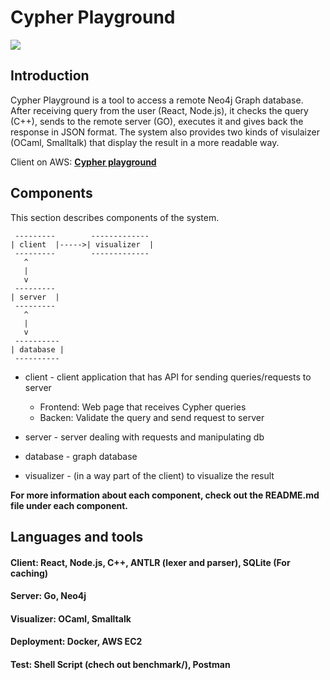 # Cypher Playground

<img src='https://i.imgur.com/FPiYKWK.png'>

## Introduction
Cypher Playground is a tool to access a remote Neo4j Graph database. After receiving query from the user (React, Node.js), it checks the query (C++), sends to the remote server (GO), executes it and gives back the response in JSON format. The system also provides two kinds of visulaizer (OCaml, Smalltalk) that display the result in a more readable way.

Client on AWS:
[**Cypher playground**](http://3.18.178.249/)

## Components

This section describes components of the system.

```
 ---------        -------------
| client  |----->| visualizer  |
 ---------        -------------
   ^
   |
   v
 ---------
| server  |
 ---------
   ^
   |
   v
 ----------
| database |
 ----------
```

* client - client application that has API for sending
  queries/requests to server
  * Frontend: Web page that receives Cypher queries
  * Backen: Validate the query and send request to server

* server - server dealing with requests and manipulating db

* database - graph database

* visualizer - (in a way part of the client) to visualize the result

**For more information about each component, check out the README.md file under each component.**

## Languages and tools

#### Client: React, Node.js, C++, ANTLR (lexer and parser), SQLite (For caching)
#### Server: Go, Neo4j
#### Visualizer: OCaml, Smalltalk
#### Deployment: Docker, AWS EC2
#### Test: Shell Script (chech out benchmark/), Postman